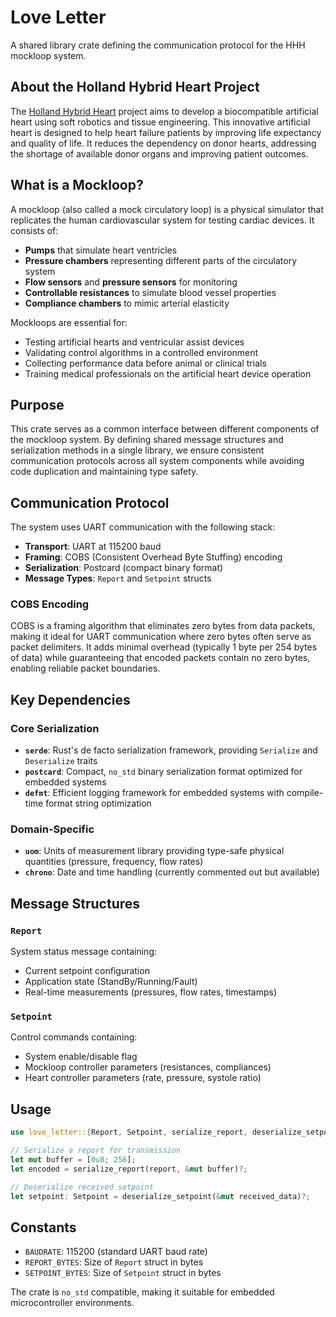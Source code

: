 # Love Letter

A shared library crate defining the communication protocol for the HHH mockloop system.

## About the Holland Hybrid Heart Project

The [Holland Hybrid Heart](https://hollandhybridheart.nl/) project aims to develop a biocompatible artificial heart using soft robotics and tissue engineering. This innovative artificial heart is designed to help heart failure patients by improving life expectancy and quality of life. It reduces the dependency on donor hearts, addressing the shortage of available donor organs and improving patient outcomes.

## What is a Mockloop?

A mockloop (also called a mock circulatory loop) is a physical simulator that replicates the human cardiovascular system for testing cardiac devices. It consists of:

- **Pumps** that simulate heart ventricles
- **Pressure chambers** representing different parts of the circulatory system
- **Flow sensors** and **pressure sensors** for monitoring
- **Controllable resistances** to simulate blood vessel properties
- **Compliance chambers** to mimic arterial elasticity

Mockloops are essential for:

- Testing artificial hearts and ventricular assist devices
- Validating control algorithms in a controlled environment
- Collecting performance data before animal or clinical trials
- Training medical professionals on the artificial heart device operation

## Purpose

This crate serves as a common interface between different components of the mockloop system. By defining shared message structures and serialization methods in a single library, we ensure consistent communication protocols across all system components while avoiding code duplication and maintaining type safety.

## Communication Protocol

The system uses UART communication with the following stack:

- **Transport**: UART at 115200 baud
- **Framing**: COBS (Consistent Overhead Byte Stuffing) encoding
- **Serialization**: Postcard (compact binary format)
- **Message Types**: `Report` and `Setpoint` structs

### COBS Encoding

COBS is a framing algorithm that eliminates zero bytes from data packets, making it ideal for UART communication where zero bytes often serve as packet delimiters. It adds minimal overhead (typically 1 byte per 254 bytes of data) while guaranteeing that encoded packets contain no zero bytes, enabling reliable packet boundaries.

## Key Dependencies

### Core Serialization

- **`serde`**: Rust's de facto serialization framework, providing `Serialize` and `Deserialize` traits
- **`postcard`**: Compact, `no_std` binary serialization format optimized for embedded systems
- **`defmt`**: Efficient logging framework for embedded systems with compile-time format string optimization

### Domain-Specific

- **`uom`**: Units of measurement library providing type-safe physical quantities (pressure, frequency, flow rates)
- **`chrono`**: Date and time handling (currently commented out but available)

## Message Structures

### `Report`

System status message containing:

- Current setpoint configuration
- Application state (StandBy/Running/Fault)
- Real-time measurements (pressures, flow rates, timestamps)

### `Setpoint`

Control commands containing:

- System enable/disable flag
- Mockloop controller parameters (resistances, compliances)
- Heart controller parameters (rate, pressure, systole ratio)

## Usage

```rust
use love_letter::{Report, Setpoint, serialize_report, deserialize_setpoint};

// Serialize a report for transmission
let mut buffer = [0u8; 256];
let encoded = serialize_report(report, &mut buffer)?;

// Deserialize received setpoint
let setpoint: Setpoint = deserialize_setpoint(&mut received_data)?;
```

## Constants

- `BAUDRATE`: 115200 (standard UART baud rate)
- `REPORT_BYTES`: Size of `Report` struct in bytes
- `SETPOINT_BYTES`: Size of `Setpoint` struct in bytes

The crate is `no_std` compatible, making it suitable for embedded microcontroller environments.
